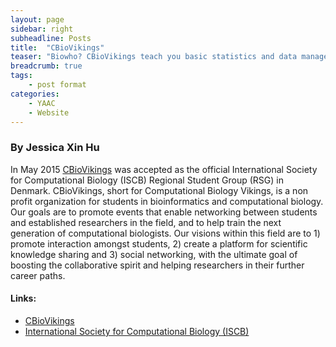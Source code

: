 ```yaml
---
layout: page
sidebar: right
subheadline: Posts
title:  "CBioVikings"
teaser: "Biowho? CBioVikings teach you basic statistics and data management!"
breadcrumb: true
tags:
    - post format
categories:
    - YAAC
    - Website
---
```



### By Jessica Xin Hu   

In May 2015 <a href="http://cbiovikings.org">CBioVikings</a> was accepted as the official International Society for Computational Biology (ISCB) Regional Student Group (RSG) in Denmark. CBioVikings, short for Computational Biology Vikings, is a non profit organization for students in bioinformatics and computational biology. Our goals are to promote events that enable networking between students and established researchers in the field, and to help train the next generation of computational biologists. Our visions within this field are to 1) promote interaction amongst students, 2) create a platform for scientific knowledge sharing and 3) social networking, with the ultimate goal of boosting the collaborative spirit and helping researchers in their further career paths.

#### Links: 
- <a href="http://cbiovikings.org">CBioVikings</a>
- <a href="http://www.iscb.org">International Society for Computational Biology (ISCB)</a>


